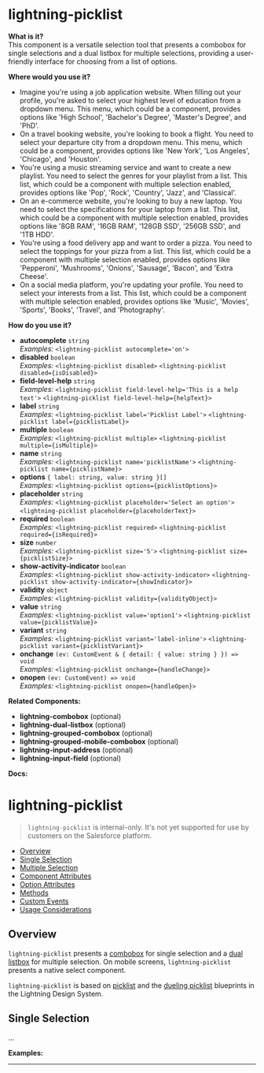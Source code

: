 # lightning-picklist

**What is it?**  
This component is a versatile selection tool that presents a combobox for single selections and a dual listbox for multiple selections, providing a user-friendly interface for choosing from a list of options.

**Where would you use it?**
- Imagine you're using a job application website. When filling out your profile, you're asked to select your highest level of education from a dropdown menu. This menu, which could be a <lightning-picklist> component, provides options like 'High School', 'Bachelor's Degree', 'Master's Degree', and 'PhD'.
- On a travel booking website, you're looking to book a flight. You need to select your departure city from a dropdown menu. This menu, which could be a <lightning-picklist> component, provides options like 'New York', 'Los Angeles', 'Chicago', and 'Houston'.
- You're using a music streaming service and want to create a new playlist. You need to select the genres for your playlist from a list. This list, which could be a <lightning-picklist> component with multiple selection enabled, provides options like 'Pop', 'Rock', 'Country', 'Jazz', and 'Classical'.
- On an e-commerce website, you're looking to buy a new laptop. You need to select the specifications for your laptop from a list. This list, which could be a <lightning-picklist> component with multiple selection enabled, provides options like '8GB RAM', '16GB RAM', '128GB SSD', '256GB SSD', and '1TB HDD'.
- You're using a food delivery app and want to order a pizza. You need to select the toppings for your pizza from a list. This list, which could be a <lightning-picklist> component with multiple selection enabled, provides options like 'Pepperoni', 'Mushrooms', 'Onions', 'Sausage', 'Bacon', and 'Extra Cheese'.
- On a social media platform, you're updating your profile. You need to select your interests from a list. This list, which could be a <lightning-picklist> component with multiple selection enabled, provides options like 'Music', 'Movies', 'Sports', 'Books', 'Travel', and 'Photography'.

**How do you use it?**
- **autocomplete** `string`  
  _Examples:_
    `<lightning-picklist autocomplete='on'>`
- **disabled** `boolean`  
  _Examples:_
    `<lightning-picklist disabled>`
    `<lightning-picklist disabled={isDisabled}>`
- **field-level-help** `string`  
  _Examples:_
    `<lightning-picklist field-level-help='This is a help text'>`
    `<lightning-picklist field-level-help={helpText}>`
- **label** `string`  
  _Examples:_
    `<lightning-picklist label='Picklist Label'>`
    `<lightning-picklist label={picklistLabel}>`
- **multiple** `boolean`  
  _Examples:_
    `<lightning-picklist multiple>`
    `<lightning-picklist multiple={isMultiple}>`
- **name** `string`  
  _Examples:_
    `<lightning-picklist name='picklistName'>`
    `<lightning-picklist name={picklistName}>`
- **options** `{ label: string, value: string }[]`  
  _Examples:_
    `<lightning-picklist options={picklistOptions}>`
- **placeholder** `string`  
  _Examples:_
    `<lightning-picklist placeholder='Select an option'>`
    `<lightning-picklist placeholder={placeholderText}>`
- **required** `boolean`  
  _Examples:_
    `<lightning-picklist required>`
    `<lightning-picklist required={isRequired}>`
- **size** `number`  
  _Examples:_
    `<lightning-picklist size='5'>`
    `<lightning-picklist size={picklistSize}>`
- **show-activity-indicator** `boolean`  
  _Examples:_
    `<lightning-picklist show-activity-indicator>`
    `<lightning-picklist show-activity-indicator={showIndicator}>`
- **validity** `object`  
  _Examples:_
    `<lightning-picklist validity={validityObject}>`
- **value** `string`  
  _Examples:_
    `<lightning-picklist value='option1'>`
    `<lightning-picklist value={picklistValue}>`
- **variant** `string`  
  _Examples:_
    `<lightning-picklist variant='label-inline'>`
    `<lightning-picklist variant={picklistVariant}>`
- **onchange** `(ev: CustomEvent & { detail: { value: string } }) => void`  
  _Examples:_
    `<lightning-picklist onchange={handleChange}>`
- **onopen** `(ev: CustomEvent) => void`  
  _Examples:_
    `<lightning-picklist onopen={handleOpen}>`

**Related Components:**
- **lightning-combobox** (optional)
- **lightning-dual-listbox** (optional)
- **lightning-grouped-combobox** (optional)
- **lightning-grouped-mobile-combobox** (optional)
- **lightning-input-address** (optional)
- **lightning-input-field** (optional)

**Docs:**
# lightning-picklist

> `lightning-picklist` is internal-only. It's not yet supported for use by customers on the Salesforce platform.

-   [Overview](#overview)
-   [Single Selection](#single-selection)
-   [Multiple Selection](#multiple-selection)
-   [Component Attributes](#component-attributes)
-   [Option Attributes](#option-attributes)
-   [Methods](#methods)
-   [Custom Events](#custom-events)
-   [Usage Considerations](#usage-considerations)

## Overview

`lightning-picklist` presents a [combobox](https://developer.salesforce.com/docs/component-library/bundle/lightning-combobox/example) for single selection and a [dual listbox](<(https://developer.salesforce.com/docs/component-library/bundle/lightning-dual-listbox/example)>) for multiple selection. On mobile screens, `lightning-picklist` presents a native select component.

`lightning-picklist` is based on [picklist](https://lightningdesignsystem.com/components/picklist) and the [dueling picklist](https://lightningdesignsystem.com/components/picklist) blueprints in the Lightning Design System.

## Single Selection
...

**Examples:**


---
